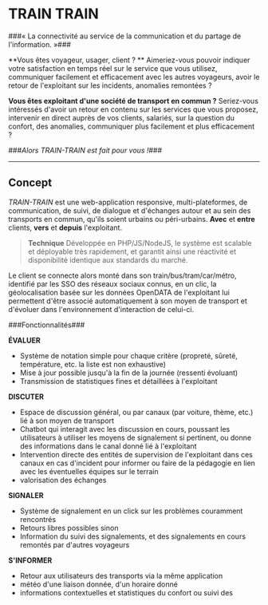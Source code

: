 TRAIN TRAIN
===========

###« La connectivité au service de la communication et du partage de l'information. »###

**Vous êtes voyageur, usager, client ? **
Aimeriez-vous pouvoir indiquer votre satisfaction en temps réel sur le service que vous utilisez, communiquer facilement et efficacement avec les autres voyageurs, avoir le retour de l'exploitant sur les incidents, anomalies remontées ?

**Vous êtes exploitant d'une société de transport en commun ?**
Seriez-vous intéressés d'avoir un retour en contenu sur les services que vous proposez, intervenir en direct auprès de vos clients, salariés, sur la question du confort, des anomalies, communiquer plus facilement et plus efficacement ?

###*Alors TRAIN-TRAIN est fait pour vous !*###


----------

Concept
-----------

*TRAIN-TRAIN* est une web-application responsive, multi-plateformes, de communication, de suivi, de dialogue et d'échanges autour et au sein des transports en commun, qu'ils soient urbains ou péri-urbains.
**Avec** et **entre** clients, **vers** et **depuis** l'exploitant.

> **Technique**
> Développée en PHP/JS/NodeJS, le système est scalable et déployable très rapidement, et garantit ainsi une réactivité et disponibilité identique aux standards du marché.

Le client se connecte alors monté dans son train/bus/tram/car/métro, identifié par les SSO des réseaux sociaux connus, en un clic, la géolocalisation basée sur les données OpenDATA de l'exploitant lui permettent d'être associé automatiquement à son moyen de transport et d'évoluer dans l'environnement d'interaction de celui-ci.

###Fonctionnalités###

**ÉVALUER**

- Système de notation simple pour chaque critère (propreté, sûreté, température, etc. la liste est non exhaustive)
- Mise à jour possible jusqu'à la fin de la journée (ressenti évoluant)
- Transmission de statistiques fines et détaillées à l'exploitant

**DISCUTER**

- Espace de discussion général, ou par canaux (par voiture, thème, etc.) lié à son moyen de transport
- Chatbot qui interagit avec les discussion en cours, poussant les utilisateurs à utiliser les moyens de signalement si pertinent, ou donne des informations dans le canal donné lié à l'exploitant
- Intervention directe des entités de supervision de l'exploitant dans ces canaux en cas d'incident pour informer ou faire de la pédagogie en lien avec les éventuelles équipes sur le terrain
- valorisation des échanges

**SIGNALER**

- Système de signalement en un click sur les problèmes couramment rencontrés
- Retours libres possibles sinon
- Information du suivi des signalements, et des signalements en cours remontés par d'autres voyageurs

**S'INFORMER**

- Retour aux utilisateurs des transports via la même application
- météo d'une liaison donnée, d'un horaire donné
- informations contextuelles et statistiques du confort ou suivi des 



